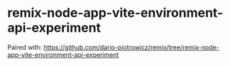 # remix-node-app-vite-environment-api-experiment

Paired with: https://github.com/dario-piotrowicz/remix/tree/remix-node-app-vite-environment-api-experiment